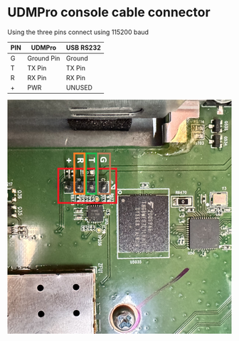 # UDMPro console cable connector

Using the three pins connect using 115200 baud

| PIN | UDMPro     | USB RS232 |
| --- | ---------- | --------- |
| G   | Ground Pin | Ground    |
| T   | TX Pin     | TX Pin    |
| R   | RX Pin     | RX Pin    |
| +   | PWR        | UNUSED    |

![alt text](Diagrams/UDMPro-Board-ConsolePins.png "UDM-Pro Board Console Pins")
